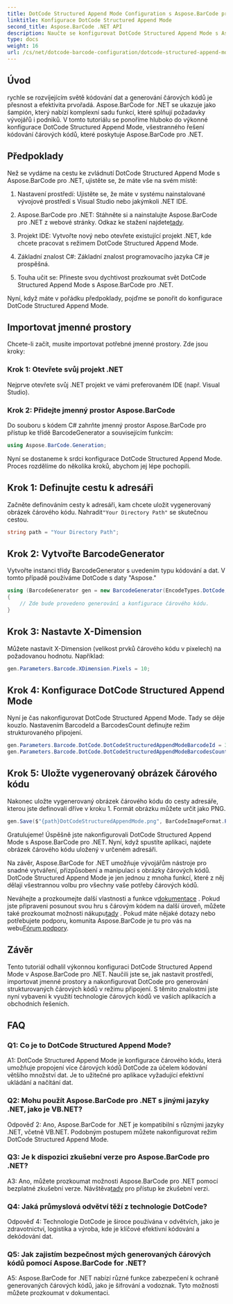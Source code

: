 ```yaml
---
title: DotCode Structured Append Mode Configuration s Aspose.BarCode pro .NET
linktitle: Konfigurace DotCode Structured Append Mode
second_title: Aspose.BarCode .NET API
description: Naučte se konfigurovat DotCode Structured Append Mode s Aspose.BarCode pro .NET a vytvářejte efektivní čárové kódy.
type: docs
weight: 16
url: /cs/net/dotcode-barcode-configuration/dotcode-structured-append-mode-configuration/
---
```

## Úvod

rychle se rozvíjejícím světě kódování dat a generování čárových kódů je přesnost a efektivita prvořadá. Aspose.BarCode for .NET se ukazuje jako šampión, který nabízí komplexní sadu funkcí, které splňují požadavky vývojářů i podniků. V tomto tutoriálu se ponoříme hluboko do výkonné konfigurace DotCode Structured Append Mode, všestranného řešení kódování čárových kódů, které poskytuje Aspose.BarCode pro .NET.

## Předpoklady

Než se vydáme na cestu ke zvládnutí DotCode Structured Append Mode s Aspose.BarCode pro .NET, ujistěte se, že máte vše na svém místě:

1. Nastavení prostředí: Ujistěte se, že máte v systému nainstalované vývojové prostředí s Visual Studio nebo jakýmkoli .NET IDE.

2.  Aspose.BarCode pro .NET: Stáhněte si a nainstalujte Aspose.BarCode pro .NET z webové stránky. Odkaz ke stažení najdete[tady](https://releases.aspose.com/barcode/net/).

3. Projekt IDE: Vytvořte nový nebo otevřete existující projekt .NET, kde chcete pracovat s režimem DotCode Structured Append Mode.

4. Základní znalost C#: Základní znalost programovacího jazyka C# je prospěšná.

5. Touha učit se: Přineste svou dychtivost prozkoumat svět DotCode Structured Append Mode s Aspose.BarCode pro .NET.

Nyní, když máte v pořádku předpoklady, pojďme se ponořit do konfigurace DotCode Structured Append Mode.

## Importovat jmenné prostory

Chcete-li začít, musíte importovat potřebné jmenné prostory. Zde jsou kroky:

### Krok 1: Otevřete svůj projekt .NET

Nejprve otevřete svůj .NET projekt ve vámi preferovaném IDE (např. Visual Studio).

### Krok 2: Přidejte jmenný prostor Aspose.BarCode

Do souboru s kódem C# zahrňte jmenný prostor Aspose.BarCode pro přístup ke třídě BarcodeGenerator a souvisejícím funkcím:

```csharp
using Aspose.BarCode.Generation;
```

Nyní se dostaneme k srdci konfigurace DotCode Structured Append Mode. Proces rozdělíme do několika kroků, abychom jej lépe pochopili.

## Krok 1: Definujte cestu k adresáři

 Začněte definováním cesty k adresáři, kam chcete uložit vygenerovaný obrázek čárového kódu. Nahradit`"Your Directory Path"` se skutečnou cestou.

```csharp
string path = "Your Directory Path";
```

## Krok 2: Vytvořte BarcodeGenerator

Vytvořte instanci třídy BarcodeGenerator s uvedením typu kódování a dat. V tomto případě používáme DotCode s daty "Aspose."

```csharp
using (BarcodeGenerator gen = new BarcodeGenerator(EncodeTypes.DotCode, "Aspose"))
{
    // Zde bude provedeno generování a konfigurace čárového kódu.
}
```

## Krok 3: Nastavte X-Dimension

Můžete nastavit X-Dimension (velikost prvků čárového kódu v pixelech) na požadovanou hodnotu. Například:

```csharp
gen.Parameters.Barcode.XDimension.Pixels = 10;
```

## Krok 4: Konfigurace DotCode Structured Append Mode

Nyní je čas nakonfigurovat DotCode Structured Append Mode. Tady se děje kouzlo. Nastavením BarcodeId a BarcodesCount definujte režim strukturovaného připojení.

```csharp
gen.Parameters.Barcode.DotCode.DotCodeStructuredAppendModeBarcodeId = 3;
gen.Parameters.Barcode.DotCode.DotCodeStructuredAppendModeBarcodesCount = 5;
```

## Krok 5: Uložte vygenerovaný obrázek čárového kódu

Nakonec uložte vygenerovaný obrázek čárového kódu do cesty adresáře, kterou jste definovali dříve v kroku 1. Formát obrázku můžete určit jako PNG.

```csharp
gen.Save($"{path}DotCodeStructuredAppendMode.png", BarCodeImageFormat.Png);
```

Gratulujeme! Úspěšně jste nakonfigurovali DotCode Structured Append Mode s Aspose.BarCode pro .NET. Nyní, když spustíte aplikaci, najdete obrázek čárového kódu uložený v určeném adresáři.

Na závěr, Aspose.BarCode for .NET umožňuje vývojářům nástroje pro snadné vytváření, přizpůsobení a manipulaci s obrázky čárových kódů. DotCode Structured Append Mode je jen jednou z mnoha funkcí, které z něj dělají všestrannou volbu pro všechny vaše potřeby čárových kódů.

 Neváhejte a prozkoumejte další vlastnosti a funkce v[dokumentace](https://reference.aspose.com/barcode/net/) . Pokud jste připraveni posunout svou hru s čárovým kódem na další úroveň, můžete také prozkoumat možnosti nákupu[tady](https://purchase.aspose.com/buy) . Pokud máte nějaké dotazy nebo potřebujete podporu, komunita Aspose.BarCode je tu pro vás na webu[Fórum podpory](https://forum.aspose.com/c/barcode/13).

## Závěr

Tento tutoriál odhalil výkonnou konfiguraci DotCode Structured Append Mode v Aspose.BarCode pro .NET. Naučili jste se, jak nastavit prostředí, importovat jmenné prostory a nakonfigurovat DotCode pro generování strukturovaných čárových kódů v režimu připojení. S těmito znalostmi jste nyní vybaveni k využití technologie čárových kódů ve vašich aplikacích a obchodních řešeních.

## FAQ

### Q1: Co je to DotCode Structured Append Mode?

A1: DotCode Structured Append Mode je konfigurace čárového kódu, která umožňuje propojení více čárových kódů DotCode za účelem kódování většího množství dat. Je to užitečné pro aplikace vyžadující efektivní ukládání a načítání dat.

### Q2: Mohu použít Aspose.BarCode pro .NET s jinými jazyky .NET, jako je VB.NET?

Odpověď 2: Ano, Aspose.BarCode for .NET je kompatibilní s různými jazyky .NET, včetně VB.NET. Podobným postupem můžete nakonfigurovat režim DotCode Structured Append Mode.

### Q3: Je k dispozici zkušební verze pro Aspose.BarCode pro .NET?

A3: Ano, můžete prozkoumat možnosti Aspose.BarCode pro .NET pomocí bezplatné zkušební verze. Návštěva[tady](https://releases.aspose.com/) pro přístup ke zkušební verzi.

### Q4: Jaká průmyslová odvětví těží z technologie DotCode?

Odpověď 4: Technologie DotCode je široce používána v odvětvích, jako je zdravotnictví, logistika a výroba, kde je klíčové efektivní kódování a dekódování dat.

### Q5: Jak zajistím bezpečnost mých generovaných čárových kódů pomocí Aspose.BarCode for .NET?

A5: Aspose.BarCode for .NET nabízí různé funkce zabezpečení k ochraně generovaných čárových kódů, jako je šifrování a vodoznak. Tyto možnosti můžete prozkoumat v dokumentaci.